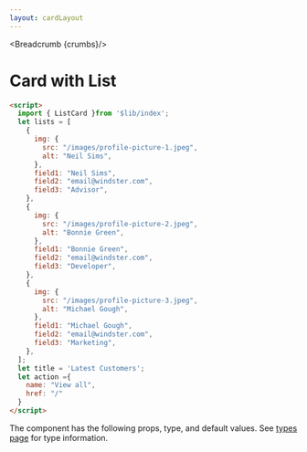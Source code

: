 ```yaml
---
layout: cardLayout
---
```


<script>
  import Htwo from '../utils/Htwo.svelte'
  import ExampleDiv from '../utils/ExampleDiv.svelte'
  import { ListCard, Table, TableDefaultRow, Breadcrumb } from '$lib/index';
  import componentProps from '../props/ListCard.json'
  // Props table
  let items = componentProps.props
	let propHeader = ['Name', 'Type', 'Default']
	
	let divClass='w-full relative overflow-x-auto shadow-md sm:rounded-lg py-4'
let theadClass ='text-xs text-gray-700 uppercase bg-gray-50 dark:bg-gray-700 dark:text-white'

  let lists = [
    {
      img: {
        src: "/images/profile-picture-1.jpeg",
        alt: "Neil Sims",
      },
      field1: "Neil Sims",
      field2: "email@windster.com",
      field3: "Advisor",
    },
    {
      img: {
        src: "/images/profile-picture-2.jpeg",
        alt: "Bonnie Green",
      },
      field1: "Bonnie Green",
      field2: "email@windster.com",
      field3: "Developer",
    },
    {
      img: {
        src: "/images/profile-picture-3.jpeg",
        alt: "Michael Gough",
      },
      field1: "Michael Gough",
      field2: "email@windster.com",
      field3: "Marketing",
    },
  ];
  let title = 'Latest Customers';
  let action ={
    name: "View all",
    href: "/"
  }

  let crumbs = [
    {
      label:'Home',
      href:'/'
    },
    {
      label:'Cards',
      href:'/cards/'
    },
    {
      label:'List card',
      href:'/cards/list'
    },
  ]
</script>

<Breadcrumb {crumbs}/>


<h1 class="text-3xl w-full dark:text-white py-8">Card with List</h1>

<Htwo label="Examples" />

<ExampleDiv class="flex justify-center">
  <ListCard {action} {title} {lists}/>
</ExampleDiv>

```html
<script>
  import { ListCard }from '$lib/index';
  let lists = [
    {
      img: {
        src: "/images/profile-picture-1.jpeg",
        alt: "Neil Sims",
      },
      field1: "Neil Sims",
      field2: "email@windster.com",
      field3: "Advisor",
    },
    {
      img: {
        src: "/images/profile-picture-2.jpeg",
        alt: "Bonnie Green",
      },
      field1: "Bonnie Green",
      field2: "email@windster.com",
      field3: "Developer",
    },
    {
      img: {
        src: "/images/profile-picture-3.jpeg",
        alt: "Michael Gough",
      },
      field1: "Michael Gough",
      field2: "email@windster.com",
      field3: "Marketing",
    },
  ];
  let title = 'Latest Customers';
  let action ={
    name: "View all",
    href: "/"
  }
</script>
```

<Htwo label="Props" />

<p>The component has the following props, type, and default values. See <a href="/pages/types">types 
 page</a> for type information.</p>


<Table header={propHeader} {divClass} {theadClass}>
  <TableDefaultRow {items} rowState='hover' />
</Table>